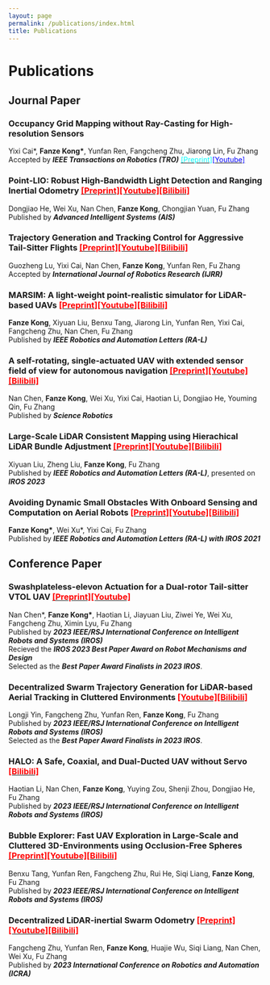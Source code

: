 ```yaml
---
layout: page
permalink: /publications/index.html
title: Publications
---
```


# Publications

## Journal Paper

### Occupancy Grid Mapping without Ray-Casting for High-resolution Sensors 
<!-- [[Preprint]](https://arxiv.org/pdf/2307.08493.pdf)[[Video]](https://www.youtube.com/watch?v=m5QQPbkYYnA) -->
Yixi Cai\*, **Fanze Kong\***, Yunfan Ren, Fangcheng Zhu, Jiarong Lin, Fu Zhang
<br>Accepted by ***IEEE Transactions on Robotics (TRO)*** [<font color=#00ffff>[Preprint]</font>](https://arxiv.org/pdf/2307.08493.pdf)[<font color=blue>[Youtube]</font>](https://youtu.be/m5QQPbkYYnA?si=SSc4g1yhleJJoijZ)

### Point‐LIO: Robust High‐Bandwidth Light Detection and Ranging Inertial Odometry [<font color=red>[Preprint]</font>](https://onlinelibrary.wiley.com/doi/epdf/10.1002/aisy.202200459)[<font color=red>[Youtube]</font>](https://youtu.be/oS83xUs42Uw?si=aHDnNhM_4xNcFXU-)[<font color=red>[Bilibili]</font>](https://www.bilibili.com/video/BV1xL411R7Yq)
Dongjiao He, Wei Xu, Nan Chen, **Fanze Kong**, Chongjian Yuan, Fu Zhang
<br>Published by ***Advanced Intelligent Systems (AIS)***

### Trajectory Generation and Tracking Control for Aggressive Tail-Sitter Flights [<font color=red>[Preprint]</font>](https://arxiv.org/pdf/2212.11552.pdf)[<font color=red>[Youtube]</font>](https://youtu.be/2x_bLbVuyrk?si=on8mgj96K2cthpsA)[<font color=red>[Bilibili]</font>](https://www.bilibili.com/video/BV1Z84y1s7BR)
Guozheng Lu, Yixi Cai, Nan Chen, **Fanze Kong**, Yunfan Ren, Fu Zhang
<br>Accepted by ***International Journal of Robotics Research (IJRR)***

### MARSIM: A light-weight point-realistic simulator for LiDAR-based UAVs [<font color=red>[Preprint]</font>](https://arxiv.org/abs/2211.10716.pdf)[<font color=red>[Youtube]</font>](https://youtu.be/hiRtcq-5lN0?si=ELwVtgSFala3ncQU)[<font color=red>[Bilibili]</font>](https://www.bilibili.com/video/BV1M84y117KG)
**Fanze Kong**, Xiyuan Liu, Benxu Tang, Jiarong Lin, Yunfan Ren, Yixi Cai, Fangcheng Zhu, Nan Chen, Fu Zhang
<br>Published by ***IEEE Robotics and Automation Letters (RA-L)***

### A self-rotating, single-actuated UAV with extended sensor field of view for autonomous navigation [<font color=red>[Preprint]</font>](https://mars.hku.hk/papers/scirobotics.ade4538_.pdf)[<font color=red>[Youtube]</font>](https://youtu.be/lrEJnJrRJsQ?si=AjWy0GhPUC-1RrOC)[<font color=red>[Bilibili]</font>](https://www.bilibili.com/video/BV1Ro4y1i7mE)
Nan Chen, **Fanze Kong**, Wei Xu, Yixi Cai, Haotian Li, Dongjiao He, Youming Qin, Fu Zhang
<br>Published by ***Science Robotics***

### Large-Scale LiDAR Consistent Mapping using Hierachical LiDAR Bundle Adjustment [<font color=red>[Preprint]</font>](https://arxiv.org/abs/2209.11939.pdf)[<font color=red>[Youtube]</font>](https://youtu.be/CuLnTnXVujw?si=DFdouSceGqpEP_Zn)[<font color=red>[Bilibili]</font>](https://www.bilibili.com/video/BV1Qg41127j9)
Xiyuan Liu, Zheng Liu, **Fanze Kong**, Fu Zhang
<br>Published by ***IEEE Robotics and Automation Letters (RA-L)***, presented on ***IROS 2023***

### Avoiding Dynamic Small Obstacles With Onboard Sensing and Computation on Aerial Robots [<font color=red>[Preprint]</font>](https://arxiv.org/abs/2103.00406.pdf)[<font color=red>[Youtube]</font>](https://youtu.be/mjtmpEYwQsI?si=6gpj3JQG0wbc4xxU)[<font color=red>[Bilibili]</font>](https://www.bilibili.com/video/BV1w3411k7bj)
**Fanze Kong\***, Wei Xu\*, Yixi Cai, Fu Zhang
<br>Published by ***IEEE Robotics and Automation Letters (RA-L) with IROS 2021***

## Conference Paper

### Swashplateless-elevon Actuation for a Dual-rotor Tail-sitter VTOL UAV [<font color=red>[Preprint]</font>](https://arxiv.org/abs/2309.13559.pdf)[<font color=red>[Youtube]</font>](https://youtu.be/Sx9Rk4Zf7sQ?si=-JGP7CZFW_FYLHKX)
Nan Chen\*, **Fanze Kong\***, Haotian Li, Jiayuan Liu, Ziwei Ye, Wei Xu, Fangcheng Zhu, Ximin Lyu, Fu Zhang
<br>Published by ***2023 IEEE/RSJ International Conference on Intelligent Robots and Systems (IROS)***
<br>Recieved the ***IROS 2023 Best Paper Award on Robot Mechanisms and Design***
<br>Selected as the ***Best Paper Award Finalists in 2023 IROS***.

### Decentralized Swarm Trajectory Generation for LiDAR-based Aerial Tracking in Cluttered Environments [<font color=red>[Youtube]</font>](https://youtu.be/04-ls0PHkuU?si=BJxpHd4aQ52Sw8eM)[<font color=red>[Bilibili]</font>](https://www.bilibili.com/video/BV1bv4y1Y7Sa)
Longji Yin, Fangcheng Zhu, Yunfan Ren, **Fanze Kong**, Fu Zhang
<br>Published by ***2023 IEEE/RSJ International Conference on Intelligent Robots and Systems (IROS)***
<br>Selected as the ***Best Paper Award Finalists in 2023 IROS***.

### HALO: A Safe, Coaxial, and Dual-Ducted UAV without Servo [<font color=red>[Bilibili]</font>](https://www.bilibili.com/video/BV1ys4y1L7eG)
Haotian Li, Nan Chen, **Fanze Kong**, Yuying Zou, Shenji Zhou, Dongjiao He, Fu Zhang
<br>Published by ***2023 IEEE/RSJ International Conference on Intelligent Robots and Systems (IROS)***

### Bubble Explorer: Fast UAV Exploration in Large-Scale and Cluttered 3D-Environments using Occlusion-Free Spheres [<font color=red>[Preprint]</font>](https://arxiv.org/abs/2304.00852.pdf)[<font color=red>[Youtube]</font>](https://youtu.be/4FqgNSbrx04?si=9UADubCFxVe6lAwz)[<font color=red>[Bilibili]</font>](https://www.bilibili.com/video/BV1zx4y1K7LJ)
Benxu Tang, Yunfan Ren, Fangcheng Zhu, Rui He, Siqi Liang, **Fanze Kong**, Fu Zhang
<br>Published by ***2023 IEEE/RSJ International Conference on Intelligent Robots and Systems (IROS)***

### Decentralized LiDAR-inertial Swarm Odometry [<font color=red>[Preprint]</font>](https://arxiv.org/abs/2209.06628.pdf)[<font color=red>[Youtube]</font>](https://youtu.be/MxeoKVXrmEs?si=THjCu3x7MQKRYndr)[<font color=red>[Bilibili]</font>](https://www.bilibili.com/video/BV1dg411m7Co)
Fangcheng Zhu, Yunfan Ren, **Fanze Kong**, Huajie Wu, Siqi Liang, Nan Chen, Wei Xu, Fu Zhang
<br>Published by ***2023 International Conference on Robotics and Automation (ICRA)***